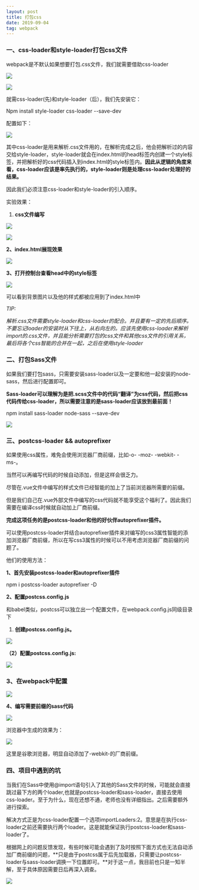 ```yaml
---
layout: post
title: 打包css
date: 2019-09-04
tag: webpack
---
```


### 一、css-loader和style-loader打包css文件

webpack是不默认如果想要打包.css文件，我们就需要借助css-loader

![](/images/posts/2019-09-04-×webpack-×webpack_DaBaocss/a2f5d0b325642ac935ac77fc875ca38a.png)

![](/images/posts/2019-09-04-×webpack-×webpack_DaBaocss/0e60488d5deaf455a497f61f0b6a071d.png)

就需css-loader(先)和style-loader（后），我们先安装它：

Npm install style-loader css-loader --save-dev

配置如下：

![](/images/posts/2019-09-04-×webpack-×webpack_DaBaocss/2857f08e54a4474282caacbfd62bcf29.png)

其中css-loader是用来解析.css文件用的，在解析完成之后，他会把解析过的内容交给style-loader，style-loader就会在index.html的head标签内创建一个style标签，并把解析好的css代码插入到index.html的style标签内。**因此从逻辑的角度来看，css-loader应该是率先执行的，style-loader则是处理css-loader处理好的结果。**

因此我们必须注意css-loader和style-loader的引入顺序。

实验效果：

1.  **css文件编写**

![](/images/posts/2019-09-04-×webpack-×webpack_DaBaocss/cef60e1ba5a657840de8276a79d17fba.png)

![](/images/posts/2019-09-04-×webpack-×webpack_DaBaocss/ee9bad28b94fd3515729ce50492887a0.png)

**2、index.html展现效果**

![](/images/posts/2019-09-04-×webpack-×webpack_DaBaocss/aabe9def37ed2c3d296098e3bd963de3.png)

**3、打开控制台查看head中的style标签**

![](/images/posts/2019-09-04-×webpack-×webpack_DaBaocss/16b8b7b35a33446a4e911a6af20ad2b7.png)

可以看到背景图片以及他的样式都被应用到了index.html中

*TIP:*

*解析.css文件需要style-loader和css-loader的配合。并且要有一定的先后顺序。不要忘记loader的安装时从下往上，从右向左的。应该先使用css-loader来解析import的.css文件，并且能分析需要打包的css文件和其他css文件的引用关系，最后将各个css智能的合并在一起，之后在使用style-loader*

### 二、打包Sass文件

如果我们要打包sass，只需要安装sass-loader以及一定要和他一起安装的node-sass，然后进行配置即可。

**Sass-loader可以理解为是把.scss文件中的代码“翻译”为css代码，然后把css代码传给css-loader，所以需要注意的是sass-loader应该放到最前面！**

npm install sass-loader node-sass --save-dev

![](/images/posts/2019-09-04-×webpack-×webpack_DaBaocss/020fe3f3403052aedfc7943ef511afc0.png)

### 三、postcss-loader && autoprefixer

如果使用css属性，难免会使用浏览器厂商前缀，比如-o- -moz- -webkit- -ms-。

当然可以再编写代码的时候自动添加，但是这样会很乏力。

尽管在.vue文件中编写的样式文件已经智能的加上了当前浏览器所需要的前缀。

但是我们自己在.vue外部文件中编写的css代码就不能享受这个福利了。因此我们需要在编译css时候就自动加上厂商前缀。

**完成这项任务的是postcss-loader和他的好伙伴autoprefixer插件。**

可以使用postcss-loader并结合autoprefixer插件来对编写的css3属性智能的添加浏览器厂商前缀，所以在写css3属性的时候可以不用考虑浏览器厂商前缀的问题了。

他们的使用方法：

**1、首先安装postcss-loader和autoprefixer插件**

npm i postcss-loader autoprefixer -D

**2、配置postcss.config.js**

和babel类似，postcss可以独立出一个配置文件，在webpack.config.js同级目录下

1.  **创建postcss.config.js。**

![](/images/posts/2019-09-04-×webpack-×webpack_DaBaocss/8f926a8f23e6572671fbdc4262b832af.png)

**（2）配置postcss.config.js:**

![](/images/posts/2019-09-04-×webpack-×webpack_DaBaocss/06673715761be0ba63d964aa83a97884.png)

### 3、在webpack中配置

![](/images/posts/2019-09-04-×webpack-×webpack_DaBaocss/96f506ba14cf4fdd0963fcd81b514eb4.png)

**4、编写需要前缀的sass代码**

![](/images/posts/2019-09-04-×webpack-×webpack_DaBaocss/9b3128503542b9d4eef852fd69c4f879.png)

浏览器中生成的效果为：

![](/images/posts/2019-09-04-×webpack-×webpack_DaBaocss/5948caf1092361d1a0ba75bdbe88d474.png)

这里是谷歌浏览器，明显自动添加了-webkit-的厂商前缀。

### 四、项目中遇到的坑

当我们在Sass中使用\@import语句引入了其他的Sass文件的时候，可能就会直接跳过最下方的两个loader,也就是postcss-loader和sass-loader，直接去使用css-loader。至于为什么，现在还想不通，老师也没有详细指出。之后需要额外进行探索。

解决方式正是为css-loader配置一个选项importLoaders:2。意思是在执行css-loader之前还需要执行两个loader。这是就能保证执行postcss-loader和sass-loader了。

根据网上的问题反馈发现，有些时候可能会遇到了及时按照下面方式也无法自动添加厂商前缀的问题，**只是由于postcss属于后先加载器，只需要让postcss-loader与sass-loader调换一下位置即可。**对于这一点，我目前也只是一知半解，至于具体原因需要日后再深入调查。

![](/images/posts/2019-09-04-×webpack-×webpack_DaBaocss/b53a0b609440aa7db4801d37cd914540.png)
